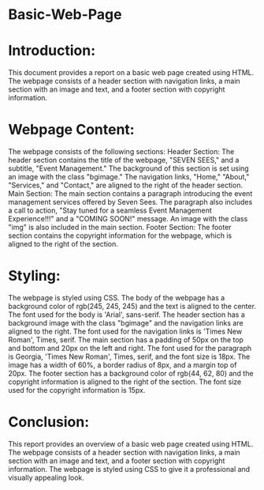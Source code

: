 # Basic-Web-Page
# Introduction:
This document provides a report on a basic web page created using HTML. The webpage consists of a header section with navigation links, a main section with an image and text, and a footer section with copyright information.

# Webpage Content:
The webpage consists of the following sections:
Header Section: The header section contains the title of the webpage, "SEVEN SEES," and a subtitle, "Event Management." The background of this section is set using an image with the class "bgimage." The navigation links, "Home," "About," "Services," and "Contact," are aligned to the right of the header section.
Main Section: The main section contains a paragraph introducing the event management services offered by Seven Sees. The paragraph also includes a call to action, "Stay tuned for a seamless Event Management Experience!!!" and a "COMING SOON!" message. An image with the class "img" is also included in the main section.
Footer Section: The footer section contains the copyright information for the webpage, which is aligned to the right of the section.

# Styling:
The webpage is styled using CSS. The body of the webpage has a background color of rgb(245, 245, 245) and the text is aligned to the center. The font used for the body is 'Arial', sans-serif.
The header section has a background image with the class "bgimage" and the navigation links are aligned to the right. The font used for the navigation links is 'Times New Roman', Times, serif.
The main section has a padding of 50px on the top and bottom and 20px on the left and right. The font used for the paragraph is Georgia, 'Times New Roman', Times, serif, and the font size is 18px. The image has a width of 60%, a border radius of 8px, and a margin top of 20px.
The footer section has a background color of rgb(44, 62, 80) and the copyright information is aligned to the right of the section. The font size used for the copyright information is 15px.

# Conclusion:
This report provides an overview of a basic web page created using HTML. The webpage consists of a header section with navigation links, a main section with an image and text, and a footer section with copyright information. The webpage is styled using CSS to give it a professional and visually appealing look.
